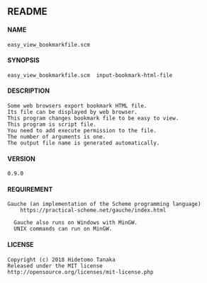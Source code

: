 README
------

#### NAME
    easy_view_bookmarkfile.scm

#### SYNOPSIS
    easy_view_bookmarkfile.scm  input-bookmark-html-file

#### DESCRIPTION
    Some web browsers export bookmark HTML file.
    Its file can be displayed by web browser.
    This program changes bookmark file to be easy to view.
    This program is script file. 
    You need to add execute permission to the file.
    The number of arguments is one.
    The output file name is generated automatically.

#### VERSION
    0.9.0

#### REQUIREMENT
    Gauche (an implementation of the Scheme programming language)
        https://practical-scheme.net/gauche/index.html

      Gauche also runs on Windows with MinGW.
      UNIX commands can run on MinGW.

#### LICENSE 
    Copyright (c) 2018 Hidetomo Tanaka
    Released under the MIT license
    http://opensource.org/licenses/mit-license.php

